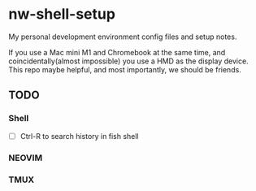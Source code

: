 # nw-shell-setup
My personal development environment config files and setup notes.

If you use a Mac mini M1 and Chromebook at the same time, and coincidentally(almost impossible) you use a HMD as the display device. This repo maybe helpful, and most importantly, we should be friends.

## TODO
### Shell
- [ ] Ctrl-R to search history in fish shell

### NEOVIM

### TMUX
